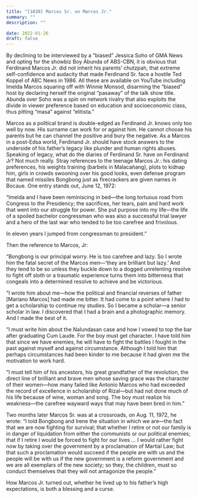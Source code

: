 ```yaml
---
title: "[1030] Marcos Sr. on Marcos Jr."
summary: ""
description: ""

date: 2022-01-26
draft: false
---
```


By declining to be interviewed by a “biased” Jessica Soho of GMA News and opting for the showbiz Boy Abunda of ABS-CBN, it is obvious that Ferdinand Marcos Jr. did not inherit his parents’ chutzpah, that extreme self-confidence and audacity that made Ferdinand Sr. face a hostile Ted Koppel of ABC News in 1986. All these are available on YouTube including Imelda Marcos squaring off with Winnie Monsod, disarming the “biased” host by declaring herself the original “pasaway” of the talk show title. Abunda over Soho was a spin on network rivalry that also exploits the divide in viewer preference based on education and socioeconomic class, thus pitting “masa” against “elitista.”

Marcos as a political brand is double-edged as Ferdinand Jr. knows only too well by now. His surname can work for or against him. He cannot choose his parents but he can channel the positive and bury the negative. As a Marcos in a post-Edsa world, Ferdinand Jr. should have stock answers to the underside of his father’s legacy like plunder and human rights abuses. Speaking of legacy, what do the diaries of Ferdinand Sr. have on Ferdinand Jr? Not much really. Stray references to the teenage Marcos Jr.: his dating preferences, his weights training (barbels in Malacañang), plots to kidnap him, girls in crowds swooning over his good looks, even defense program that named missiles Bongbong just as firecrackers are given names in Bocaue. One entry stands out, June 12, 1972:

“Imelda and I have been reminiscing in bed—the long tortuous road from Congress to the Presidency; the sacrifices, her tears, pain and hard work that went into our struggle for power. She put purpose into my life—the life of a spoiled bachelor congressman who was also a successful trial lawyer and a hero of the last war who tended to be too carefree and frivolous.

In eleven years I jumped from congressman to president.”

Then the reference to Marcos, Jr:

“Bongbong is our principal worry. He is too carefree and lazy. So I wrote him the fatal secret of the Marcos men—’they are brilliant but lazy.’ And they tend to be so unless they buckle down to a dogged unrelenting resolve to fight off sloth or a traumatic experience turns them into bitterness that congeals into a determined resolve to achieve and be victorious.

“I wrote him about me—how the political and financial reverses of father [Mariano Marcos] had made me bitter. It had come to a point where I had to get a scholarship to continue my studies. So I became a scholar—a senior scholar in law. I discovered that I had a brain and a photographic memory. And I made the best of it.

“I must write him about the Nalundasan case and how I vowed to top the bar after graduating Cum Laude. For the boy must get character. I have told him that since we have enemies, he will have to fight the battles I fought in the past against myself and against circumstance. Although I told him that perhaps circumstances had been kinder to me because it had given me the motivation to work hard.

“I must tell him of his ancestors, his great grandfather of the revolution, the direct line of brilliant and brave men whose saving grace was the character of their women—how many failed like Antonio Marcos who had exceeded the record of excellence in scholarship of Rizal—but had not done much of his life because of wine, woman and song. The boy must realize his weakness—the carefree wayward ways that may have been bred in him.”

Two months later Marcos Sr. was at a crossroads, on Aug. 11, 1972, he wrote: “I told Bongbong and Irene the situation in which we are—the fact that we are now fighting for survival; that whether I retire or not our family is in danger of liquidation from either the communists or our political enemies; that if I retire I would be forced to fight for our lives … I would rather fight now by taking over the government by a proclamation of Martial Law; but that such a proclamation would succeed if the people are with us and the people will be with us if the new government is a reform government and we are all exemplars of the new society; so they, the children, must so conduct themselves that they will not antagonize the people.”

How Marcos Jr. turned out, whether he lived up to his father’s high expectations, is both a blessing and a curse.
